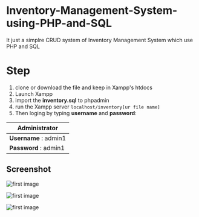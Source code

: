 # Inventory-Management-System-using-PHP-and-SQL
It just a simplre CRUD system of Inventory Management System which use PHP and SQL

# Step
1. clone or download the file and keep in Xampp's htdocs
2. Launch Xampp
3. import the **inventory.sql** to phpadmin
4. run the Xampp server
   ```localhost/inventory[ur file name]```
5. Then loging by typing **username** and **password**:

 Administrator        | 
   ---------------------| 
   **Username** : admin1 |
   **Password** : admin1 |


## Screenshot
![first image](image/1.JPG)

![first image](image/2.JPG)

![first image](image/3.JPG)
